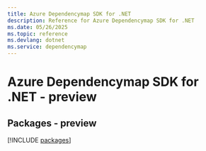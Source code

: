 ```yaml
---
title: Azure Dependencymap SDK for .NET
description: Reference for Azure Dependencymap SDK for .NET
ms.date: 05/26/2025
ms.topic: reference
ms.devlang: dotnet
ms.service: dependencymap
---
```

# Azure Dependencymap SDK for .NET - preview
## Packages - preview
[!INCLUDE [packages](dependencymap-index.md)]